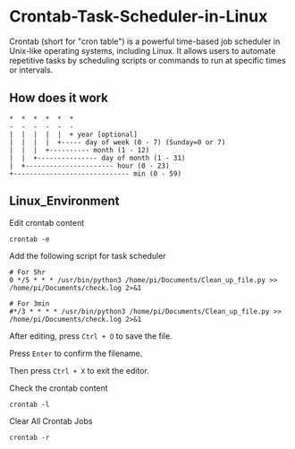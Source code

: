 # Crontab-Task-Scheduler-in-Linux
Crontab (short for "cron table") is a powerful time-based job scheduler in Unix-like operating systems, including Linux. It allows users to automate repetitive tasks by scheduling scripts or commands to run at specific times or intervals.
## How does it work
```
*  *  *  *  *  *
-  -  -  -  -  -
|  |  |  |  |  + year [optional]
|  |  |  |  +----- day of week (0 - 7) (Sunday=0 or 7)
|  |  |  +---------- month (1 - 12)
|  |  +--------------- day of month (1 - 31)
|  +---------------------- hour (0 - 23)
+----------------------------- min (0 - 59)
```
## Linux_Environment
Edit crontab content
```
crontab -e
```
Add the following script for task scheduler
```
# For 5hr
0 */5 * * * /usr/bin/python3 /home/pi/Documents/Clean_up_file.py >> /home/pi/Documents/check.log 2>&1

# For 3min
#*/3 * * * * /usr/bin/python3 /home/pi/Documents/Clean_up_file.py >> /home/pi/Documents/check.log 2>&1
```
After editing, press ```Ctrl + O``` to save the file.

Press ```Enter``` to confirm the filename.

Then press ```Ctrl + X``` to exit the editor.

Check the crontab content
```
crontab -l
```
Clear All Crontab Jobs
```
crontab -r
```
